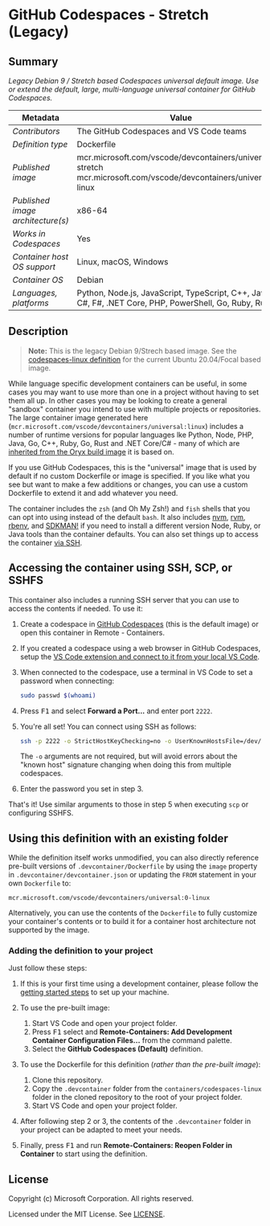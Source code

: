 # GitHub Codespaces - Stretch (Legacy)

## Summary

*Legacy Debian 9 / Stretch based Codespaces universal default image. Use or extend the default, large, multi-language universal container for GitHub Codespaces.*

| Metadata | Value |  
|----------|-------|
| *Contributors* | The GitHub Codespaces and VS Code teams |
| *Definition type* | Dockerfile |
| *Published image* | mcr.microsoft.com/vscode/devcontainers/universal:0-stretch<br />mcr.microsoft.com/vscode/devcontainers/universal:0-linux |
| *Published image architecture(s)* | x86-64 |
| *Works in Codespaces* | Yes |
| *Container host OS support* | Linux, macOS, Windows |
| *Container OS* | Debian |
| *Languages, platforms* | Python, Node.js, JavaScript, TypeScript, C++, Java, C#, F#, .NET Core, PHP, PowerShell, Go, Ruby, Rust |

## Description

> **Note:** This is the legacy Debian 9/Strech based image. See the [codespaces-linux definition](../codespaces-linux) for the current Ubuntu 20.04/Focal based image.

While language specific development containers can be useful, in some cases you may want to use more than one in a project without having to set them all up. In other cases you may be looking to create a general "sandbox" container you intend to use with multiple projects or repositories. The large container image generated here (`mcr.microsoft.com/vscode/devcontainers/universal:linux`) includes a number of runtime versions for popular languages lke Python, Node, PHP, Java, Go, C++, Ruby, Go, Rust and .NET Core/C# - many of which are [inherited from the Oryx build image](https://github.com/microsoft/oryx#supported-platforms) it is based on.

If you use GitHub Codespaces, this is the "universal" image that is used by default if no custom Dockerfile or image is specified. If you like what you see but want to make a few additions or changes, you can use a custom Dockerfile to extend it and add whatever you need.

The container includes the `zsh` (and Oh My Zsh!) and `fish` shells that you can opt into using instead of the default `bash`. It also includes [nvm](https://github.com/nvm-sh/nvm), [rvm](https://rvm.io/), [rbenv](https://github.com/rbenv/rbenv), and [SDKMAN!](https://sdkman.io/) if you need to install a different version Node, Ruby, or Java tools than the container defaults. You can also set things up to access the container [via SSH](#accessing-the-container-using-ssh-scp-or-sshfs).

## Accessing the container using SSH, SCP, or SSHFS

This container also includes a running SSH server that you can use to access the contents if needed. To use it:

1. Create a codespace in [GitHub Codespaces](https://github.com/features/codespaces) (this is the default image) or open this container in Remote - Containers.

2. If you created a codespace using a web browser in GitHub Codespaces, setup the [VS Code extension and connect to it from your local VS Code](https://docs.github.com/en/github/developing-online-with-codespaces/connecting-to-your-codespace-from-visual-studio-code).

3. When connected to the codespace, use a terminal in VS Code to set a password when connecting:

   ```bash
   sudo passwd $(whoami)
   ```

4. Press <kbd>F1</kbd> and select **Forward a Port...** and enter port `2222`.

5. You're all set! You can connect using SSH as follows:

   ```bash
   ssh -p 2222 -o StrictHostKeyChecking=no -o UserKnownHostsFile=/dev/null codespace@localhost
   ```

   The `-o` arguments are not required, but will avoid errors about the "known host" signature changing when doing this from multiple codespaces.

6. Enter the password you set in step 3.

That's it! Use similar arguments to those in step 5 when executing `scp` or configuring SSHFS.

## Using this definition with an existing folder

While the definition itself works unmodified, you can also directly reference pre-built versions of `.devcontainer/Dockerfile` by using the `image` property in `.devcontainer/devcontainer.json` or updating the `FROM` statement in your own  `Dockerfile` to:

`mcr.microsoft.com/vscode/devcontainers/universal:0-linux`

Alternatively, you can use the contents of the `Dockerfile` to fully customize your container's contents or to build it for a container host architecture not supported by the image.

### Adding the definition to your project

Just follow these steps:

1. If this is your first time using a development container, please follow the [getting started steps](https://aka.ms/vscode-remote/containers/getting-started) to set up your machine.

2. To use the pre-built image:
   1. Start VS Code and open your project folder.
   2. Press <kbd>F1</kbd> select and **Remote-Containers: Add Development Container Configuration Files...** from the command palette.
   3. Select the **GitHub Codespaces (Default)** definition.

3. To use the Dockerfile for this definition (*rather than the pre-built image*):
   1. Clone this repository.
   2. Copy the `.devcontainer` folder from the `containers/codespaces-linux` folder in the cloned repository to the root of your project folder.
   3. Start VS Code and open your project folder.

4. After following step 2 or 3, the contents of the `.devcontainer` folder in your project can be adapted to meet your needs.

5. Finally, press <kbd>F1</kbd> and run **Remote-Containers: Reopen Folder in Container** to start using the definition.

## License

Copyright (c) Microsoft Corporation. All rights reserved.

Licensed under the MIT License. See [LICENSE](https://github.com/Microsoft/vscode-dev-containers/blob/master/LICENSE).
